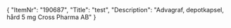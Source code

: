 {
  "ItemNr": "190687",
  "Title": "test",
  "Description": "Advagraf, depotkapsel, hård 5 mg Cross Pharma AB"
}